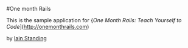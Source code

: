 #One month Rails

This is the sample application for
{*One Month Rails: Teach Yourself to Code*](http://onemonthrails.com)

by [Iain Standing]()